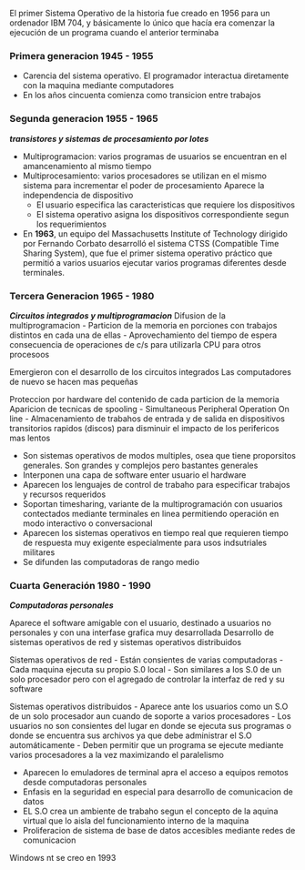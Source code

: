 El primer Sistema Operativo de la historia fue creado en 1956 para un ordenador IBM 704, y básicamente lo único que hacía era comenzar la ejecución de un programa cuando el anterior terminaba
### Primera generacion 1945 - 1955

- Carencia del sistema operativo. El programador interactua diretamente con la maquina mediante computadores
- En los años cincuenta comienza como transicion entre trabajos

### Segunda generacion 1955 - 1965

***transistores y sistemas de procesamiento por lotes***
- Multiprogramacion: varios programas de usuarios se encuentran en el amancenamiento al mismo tiempo
- Multiprocesamiento: varios procesadores se utilizan en el mismo sistema para incrementar el poder de procesamiento
 Aparece la independencia de dispositivo
    - El usuario especifica las caracteristicas que requiere los dispositivos
    - El sistema operativo asigna los dispositivos correspondiente segun los requerimientos
- En **1963**, un equipo del Massachusetts Institute of Technology dirigido por Fernando Corbato desarrolló el sistema CTSS (Compatible Time Sharing System), que fue el primer sistema operativo práctico que permitió a varios usuarios ejecutar varios programas diferentes desde terminales.

### Tercera Generacion 1965 - 1980

***Circuitos integrados y multiprogramacion***
Difusion de la multiprogramacion
    - Particion de la memoria en porciones con trabajos distintos en cada una de ellas
    - Aprovechamiento del tiempo de espera consecuencia de operaciones de c/s para utilizarla CPU para otros procesoos

Emergieron con el desarrollo de los circuitos integrados
Las computadores de nuevo se hacen mas pequeñas

Proteccion por hardware del contenido de cada particion de la memoria
 Aparicion de tecnicas de spooling
    - Simultaneous Peripheral Operation On line
    - Almacenamiento de trabahos de entrada y de salida en dispositivos transitorios rapidos (discos)
    para disminuir el impacto de los perifericos mas lentos

- Son sistemas operativos de modos multiples, osea que tiene proporsitos generales. Son grandes y complejos pero bastantes generales
- Interponen una capa de software enter usuario el hardware
- Aparecen los lenguajes de control de trabaho para especificar trabajos y recursos requeridos
- Soportan timesharing, variante de la multiprogramación con usuarios contectados mediante terminales en linea permitiendo operación
en modo interactivo o conversacional
- Aparecen los sistemas operativos en tiempo real que requieren tiempo de respuesta muy exigente especialmente para usos indsutriales 
militares
- Se difunden las computadoras de rango medio

### Cuarta Generación 1980 - 1990
***Computadoras personales***

Aparece el software amigable con el usuario, destinado a usuarios no personales y con una interfase grafica muy desarrollada
Desarrollo de sistemas operativos de red y sistemas operativos distribuidos

Sistemas operativos de red
    - Están consientes de varias computadoras
    - Cada maquina ejecuta su propio S.0 local
    - Son similares a los S.0 de un solo procesador pero con el agregado de controlar la interfaz de red y su software

Sistemas operativos distribuidos
    - Aparece ante los usuarios como un S.O de un solo procesador aun cuando de soporte a varios procesadores
    - Los usuarios no son consientes del lugar en donde se ejecuta sus programas o donde se encuentra sus
      archivos ya que debe administrar el S.O automáticamente
    - Deben permitir que un programa se ejecute mediante varios procesadores a la vez maximizando el paralelismo

- Aparecen lo emuladores de terminal apra el acceso a equipos remotos desde computadoras personales
- Enfasis en la seguridad en especial para desarrollo de comunicacion de datos
- EL S.O crea un ambiente de trabaho segun el concepto de la aquina virtual que lo aisla del funcionamiento interno de la maquina
- Proliferacion de sistema de base de datos accesibles mediante redes de comunicacion

Windows nt se creo en 1993